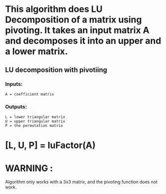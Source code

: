 # This algorithm does LU Decomposition of a matrix using pivoting. It takes an input matrix A and decomposes it into an upper and a lower matrix.
## LU decomposition with pivotiing
### Inputs:
	A = coefficient matrix
### Outputs:
	L = lower triangular matrix
	U = upper triangular matrix
  	P = the permutation matrix
  
# [L, U, P] = luFactor(A)


# WARNING :
Algorithm only works with a 3x3 matrix, and the pivoting function does not work. 

